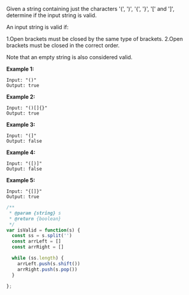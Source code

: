 Given a string containing just the characters '(', ')', '{', '}', '[' and ']', determine if the input string is valid.

An input string is valid if:

1.Open brackets must be closed by the same type of brackets.
2.Open brackets must be closed in the correct order.

Note that an empty string is also considered valid.

**Example 1:**
```
Input: "()"
Output: true
```
**Example 2:**
```
Input: "()[]{}"
Output: true
```
**Example 3:**
```
Input: "(]"
Output: false
```
**Example 4:**
```
Input: "([)]"
Output: false
```
**Example 5:**
```
Input: "{[]}"
Output: true
```


```js
/**
 * @param {string} s
 * @return {boolean}
 */
var isValid = function(s) {
  const ss = s.split('')
  const arrLeft = []
  const arrRight = []

  while (ss.length) {
    arrLeft.push(s.shift())
    arrRight.push(s.pop())
  }

};
```